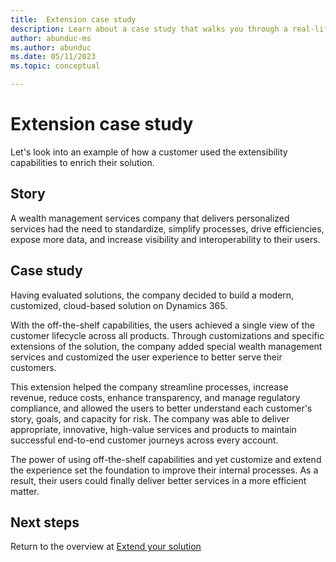 ```yaml
---
title:  Extension case study
description: Learn about a case study that walks you through a real-life example of how a Dynamics 365 customer approached the extensibility strategy.
author: abunduc-ms
ms.author: abunduc
ms.date: 05/11/2023
ms.topic: conceptual

---
```


# Extension case study

Let's look into an example of how a customer used the extensibility capabilities to enrich their solution.

## Story

A wealth management services company that delivers personalized services had the need to standardize, simplify processes, drive efficiencies, expose more data, and increase visibility and interoperability to their users.

## Case study

Having evaluated solutions, the company decided to build a modern, customized, cloud-based solution on Dynamics 365.

With the off-the-shelf capabilities, the users achieved a single view of the customer lifecycle across all products. Through customizations and specific extensions of the solution, the company added special wealth management services and customized the user experience to better serve their customers.

This extension helped the company streamline processes, increase revenue, reduce costs, enhance transparency, and manage regulatory compliance, and allowed the users to better understand each customer's story, goals, and capacity for risk. The company was able to deliver appropriate, innovative, high-value services and products to maintain successful end-to-end customer journeys across every account.

The power of using off-the-shelf capabilities and yet customize and extend the experience set the foundation to improve their internal processes. As a result, their users could finally deliver better services in a more efficient matter.

## Next steps

Return to the overview at [Extend your solution](extend-your-solution.md)  
